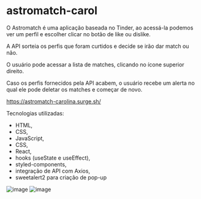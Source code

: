 # astromatch-carol
O Astromatch é uma aplicação baseada no Tinder, ao acessá-la podemos ver um perfil e escolher clicar no botão de like ou dislike. 

<p>A API sorteia os perfis que foram curtidos e decide se irão dar match ou não.
<p>O usuário pode acessar a lista de matches, clicando no ícone superior direito. 
<p>Caso os perfis fornecidos pela API acabem, o usuário recebe um alerta no qual ele pode deletar os matches e começar de novo. 

https://astromatch-carolina.surge.sh/

<p>
Tecnologias utilizadas:
<ul>
<li>HTML, 
<li>CSS, 
<li>JavaScript, 
<li>CSS, 
<li>React, 
<li>hooks (useState e useEffect), 
<li>styled-components,
<li>integração de API com Axios, 
<li>sweetalert2 para criação de pop-up</p>
</ul>

![image](https://user-images.githubusercontent.com/63572811/182974096-81188c83-14b2-4eac-a8cf-369c15d5f160.png)
![image](https://user-images.githubusercontent.com/63572811/182974157-8fd35856-6273-4bfd-b3fd-2b607446901b.png)
